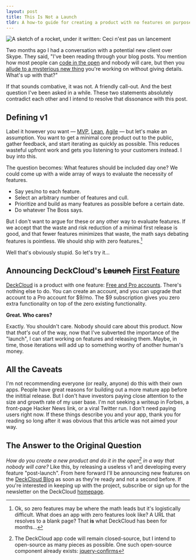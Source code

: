 ```yaml
---
layout: post
title: This Is Not a Launch
tldr: A how-to guide for creating a product with no features on purpose.
---
```


![A sketch of a rocket, under it written: Ceci n'est pas un lancement](https://s3.amazonaws.com/imakewebthings-blog/launch.jpg)

Two months ago I had a conversation with a potential new client over Skype. They said, "I've been reading through your blog posts. You mention how most people can [code in the open](/blog/deck-js-post-mortem-quick-hits/) and nobody will care, but then you [allude to a mysterious new thing](/blog/more-upfront-less-available/) you're working on without giving details. What's up with that?"

If that sounds combative, it was not. A friendly call-out. And the best question I've been asked in a while. These two statements absolutely contradict each other and I intend to resolve that dissonance with this post.

## Defining v1

Label it however you want &mdash; [MVP](http://en.wikipedia.org/wiki/Minimum_viable_product), [Lean](http://en.wikipedia.org/wiki/Lean_software_development), [Agile](http://en.wikipedia.org/wiki/Agile_software_development) &mdash; but let's make an assumption. You want to get a minimal core product out to the public, gather feedback, and start iterating as quickly as possible. This reduces wasteful upfront work and gets you listening to your customers instead. I buy into this.

The question becomes: What features should be included day one? We could come up with a wide array of ways to evaluate the necessity of features.

- Say yes/no to each feature.
- Select an arbitrary number of features and cull.
- Prioritize and build as many features as possible before a certain date.
- Do whatever The Boss says.

But I don't want to argue for these or any other way to evaluate features. If we accept that the waste and risk reduction of a minimal first release is good, and that fewer features minimizes that waste, the math says debating features is pointless. We should ship with zero features.[^1]

Well that's obviously stupid. So let's try it&hellip;

## Announcing DeckCloud's <del>Launch</del> <ins>First Feature</ins>

[DeckCloud](https://deckcloud.com) is a product with one feature: [Free and Pro accounts](http://blog.deckcloud.com/free-and-pro-accounts/). There's nothing else to do. You can create an account, and you can upgrade that account to a Pro account for $9/mo. The $9 subscription gives you zero extra functionality on top of the zero existing functionality.

**Great. Who cares?**

Exactly. You shouldn't care. Nobody should care about this product. Now that *that's* out of the way, now that I've subverted the importance of the "launch", I can start working on features and releasing them. Maybe, in time, those iterations will add up to something worthy of another human's money.

## All the Caveats

I'm not recommending everyone (or really, anyone) do this with their own apps. People have great reasons for building out a more mature app before the inititial release. But I don't have investors paying close attention to the size and growth rate of my user base. I'm not seeking a writeup in Forbes, a front-page Hacker News link, or a viral Twitter run. I don't need paying users right now. If these things describe you and your app, thank you for reading so long after it was obvious that this article was not aimed your way.

## The Answer to the Original Question

*How do you create a new product and do it in the open[^2] in a way that nobody will care?* Like this, by releasing a useless v1 and developing every feature "post-launch". From here forward I'll be announcing new features on the [DeckCloud Blog](http://blog.deckcloud.com) as soon as they're ready and not a second before. If you're interested in keeping up with the project, subscribe or sign up for the newsletter on the DeckCloud [homepage](https://deckcloud.com).

[^1]: Ok, so zero features may be where the math leads but it's logistically difficult. What does an app with zero features look like? A URL that resolves to a blank page? That **is** what DeckCloud has been for months&hellip;

[^2]: The DeckCloud app code will remain closed-source, but I intend to open-source as many pieces as possible. One such open-source component already exists: [jquery-confirms](http://imakewebthings.com/jquery-confirms)